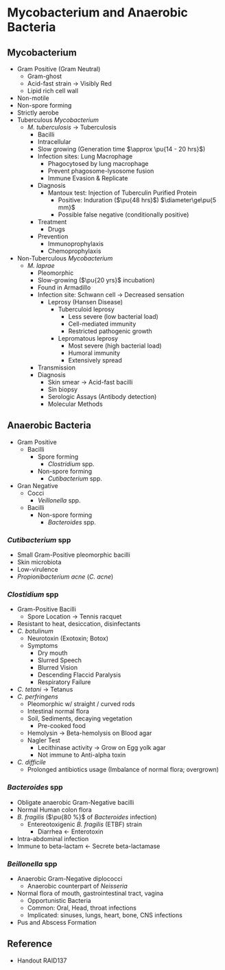 # Mycobacterium and Anaerobic Bacteria

## Mycobacterium

* Gram Positive (Gram Neutral)
  * Gram-ghost
  * Acid-fast strain → Visibly Red
  * Lipid rich cell wall
* Non-motile
* Non-spore forming
* Strictly aerobe
* Tuberculous *Mycobacterium*
  * *M. tuberculosis* → Tuberculosis
    * Bacilli
    * Intracellular
    * Slow growing (Generation time $\approx \pu{14 - 20 hrs}$)
    * Infection sites: Lung Macrophage
      * Phagocytosed by lung macrophage
      * Prevent phagosome-lysosome fusion
      * Immune Evasion & Replicate
    * Diagnosis
      * Mantoux test: Injection of Tuberculin Purified Protein
        * Positive: Induration ($\pu{48 hrs}$) $\diameter\ge\pu{5 mm}$
        * Possible false negative (conditionally positive)
    * Treatment
      * Drugs
    * Prevention
      * Immunoprophylaxis
      * Chemoprophylaxis
* Non-Tuberculous *Mycobacterium*
  * *M. laprae*
    * Pleomorphic
    * Slow-growing ($\pu{20 yrs}$ incubation)
    * Found in Armadillo
    * Infection site: Schwann cell → Decreased sensation
      * Leprosy (Hansen Disease)
        * Tuberculoid leprosy
          * Less severe (low bacterial load)
          * Cell-mediated immunity
          * Restricted pathogenic growth
        * Lepromatous leprosy
          * Most severe (high bacterial load)
          * Humoral immunity
          * Extensively spread
    * Transmission
    * Diagnosis
      * Skin smear → Acid-fast bacilli
      * Sin biopsy
      * Serologic Assays (Antibody detection)
      * Molecular Methods

## Anaerobic Bacteria

* Gram Positive
  * Bacilli
    * Spore forming
      * *Clostridium* spp.
    * Non-spore forming
      * *Cutibacterium* spp.
* Gran Negative
  * Cocci
    * *Veillonella* spp.
  * Bacilli
    * Non-spore forming
      * *Bacteroides* spp.

### *Cutibacterium* spp

* Small Gram-Positive pleomorphic bacilli
* Skin microbiota
* Low-virulence
* *Propionibacterium acne* (*C. acne*)

### *Clostidium* spp

* Gram-Positive Bacilli
  * Spore Location → Tennis racquet
* Resistant to heat, desiccation, disinfectants
* *C. botulinum*
  * Neurotoxin (Exotoxin; Botox)
  * Symptoms
    * Dry mouth
    * Slurred Speech
    * Blurred Vision
    * Descending Flaccid Paralysis
    * Respiratory Failure
* *C. tetani* → Tetanus
* *C. perfringens*
  * Pleomorphic w/ straight / curved rods
  * Intestinal normal flora
  * Soil, Sediments, decaying vegetation
    * Pre-cooked food
  * Hemolysin → Beta-hemolysis on Blood agar
  * Nagler Test
    * Lecithinase activity → Grow on Egg yolk agar
    * Not immune to Anti-alpha toxin
* *C. difficile*
  * Prolonged antibiotics usage (Imbalance of normal flora; overgrown)

### *Bacteroides* spp

* Obligate anaerobic Gram-Negative bacilli
* Normal Human colon flora
* *B. fragilis* ($\pu{80 %}$ of *Bacteroides* infection)
  * Entereotoxigenic *B. fragilis* (ETBF) strain
    * Diarrhea ← Enterotoxin
* Intra-abdominal infection
* Immune to beta-lactam ← Secrete beta-lactamase

### *Beillonella* spp

* Anaerobic Gram-Negative diplococci
  * Anaerobic counterpart of *Neisseria*
* Normal flora of mouth, gastrointestinal tract, vagina
  * Opportunistic Bacteria
  * Common: Oral, Head, throat infections
  * Implicated: sinuses, lungs, heart, bone, CNS infections
* Pus and Abscess Formation

## Reference

* Handout RAID137
